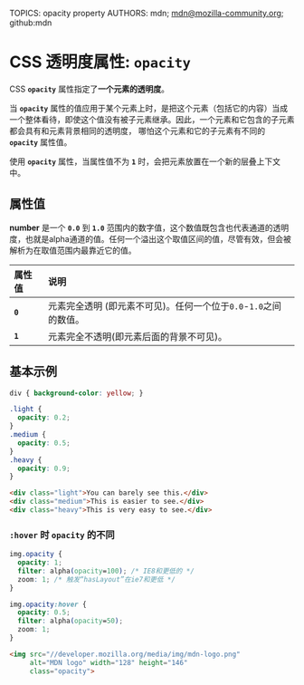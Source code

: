 TOPICS: opacity property
AUTHORS: mdn; mdn@mozilla-community.org; github:mdn

# CSS 透明度属性: `opacity`

CSS **`opacity`** 属性指定了**一个元素的透明度**。

当 **`opacity`** 属性的值应用于某个元素上时，是把这个元素（包括它的内容）当成一个整体看待，即使这个值没有被子元素继承。因此，一个元素和它包含的子元素都会具有和元素背景相同的透明度，
哪怕这个元素和它的子元素有不同的 **`opacity`** 属性值。

使用 **`opacity`** 属性，当属性值不为 **`1`** 时，会把元素放置在一个新的层叠上下文中。

## 属性值

**number** 是一个 **`0.0`** 到 **`1.0`** 范围内的数字值，这个数值既包含也代表通道的透明度，也就是alpha通道的值。任何一个溢出这个取值区间的值，尽管有效，但会被解析为在取值范围内最靠近它的值。

| 属性值 | 说明 |
| :--- | :--- |
| **`0`** | 元素完全透明 (即元素不可见)。任何一个位于`0.0`-`1.0`之间的数值。 |
| **`1`** | 元素完全不透明(即元素后面的背景不可见)。 |

## 基本示例

```css
div { background-color: yellow; }

.light {
  opacity: 0.2;
}
.medium {
  opacity: 0.5;
}
.heavy {
  opacity: 0.9;
}
```

```html
<div class="light">You can barely see this.</div>
<div class="medium">This is easier to see.</div>
<div class="heavy">This is very easy to see.</div>
```

### `:hover` 时 `opacity` 的不同

```css
img.opacity {
  opacity: 1;
  filter: alpha(opacity=100); /* IE8和更低的 */
  zoom: 1; /* 触发“hasLayout”在ie7和更低 */
}

img.opacity:hover {
  opacity: 0.5;
  filter: alpha(opacity=50);
  zoom: 1;
}
```

```html
<img src="//developer.mozilla.org/media/img/mdn-logo.png"
     alt="MDN logo" width="128" height="146"
     class="opacity">
```
